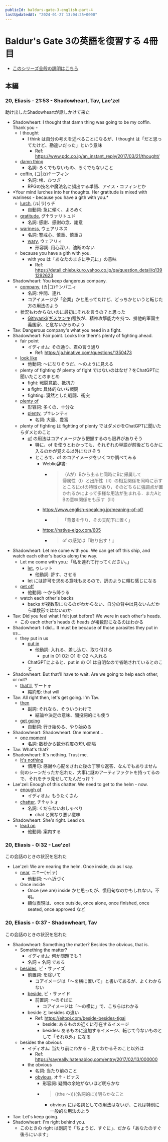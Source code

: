 ```yaml
---
publicId: baldurs-gate-3-english-part-4
lastUpdatedAt: "2024-01-27 13:04:25+0000"
---
```


# Baldur's Gate 3の英語を復習する 4冊目

- [このシリーズ全般の説明はこちら](./baldurs-gate-3-english-index.html)

## 本編

### 20, Eliasis - 21:53 - Shadowheart, Tav, Lae'zel

助け出したShadowheartが話しかけて来た

- Shadowheart: I thought that damn thing was going to be my coffin. Thank you -
  - I thought
    - I think は自分の考えを述べることになるが、I thought は「だと思ってたけど、勘違いだった」という意味
      - Ref: https://www.pdc.co.jp/an_instant_reply/2017/03/21/thought/
  - [damn thing](https://dictionary.goo.ne.jp/word/en/a+damn+thing/)
    - 名詞: ろくでもないもの、ろくでもないこと
  - [coffin](https://ejje.weblio.jp/content/coffin), (コ|カ)↑ーフィン
    - 名詞: 棺、ひつぎ
    - RPGの技名や魔法名に頻出する単語、アイス・コフィンとか
- \*Your mind lurches into her thoughts. Her gratitude is mixed with wariness - because you have a gith with you.\*
  - [lurch](https://ejje.weblio.jp/content/lurch), (ル|ラ)ゥチ
    - 自動詞: 急に傾く、よろめく
  - [gratitude](https://ejje.weblio.jp/content/gratitude), グ↑ラァリトュド
    - 名詞: 感謝、感謝の念、謝意
  - [wariness](https://ejje.weblio.jp/content/wariness), ウェアリネス
    - 名詞: 警戒心、慎重、慎重さ
    - [wary](https://ejje.weblio.jp/content/wary), ウェアリィ
      - 形容詞: 用心深い、油断のない
  - because you have a gith with you.
    - with you は「あなたのまさに手元に」の意味
      - Ref: https://detail.chiebukuro.yahoo.co.jp/qa/question_detail/q1391292623
- Shadowheart: You keep dangerous company.
  - [company](https://ejje.weblio.jp/content/company), (カ|コ)↑ンパニィ
    - 名詞: 仲間、連れ
    - コアイメージが「企業」かと思ってたけど、どっちかというと転じた方の用法のよう
  - 状況もわからないのに最初にそれを言うの？と思った
    - [Githyanki(ギスヤンキ)](https://ja.wikipedia.org/wiki/%E3%82%AE%E3%82%B9%E3%83%A4%E3%83%B3%E3%82%AD)種族が、精神攻撃能力を持つ、排他的軍国主義国家、と危ないからのよう
- Tav: Dangerous company's what you need in a fight.
- Shadowheart: Fair point. Looks like there's plenty of fighting ahead.
  - fair point
    - イディオム: その通り、君の言う通り
      - Ref: https://ja.hinative.com/questions/1350473
  - [look like](https://ejje.weblio.jp/content/look+like)
    - 他動詞: 〜になりそうだ、〜のように見える
  - plenty of fighting が plenty of fight ではないのはなぜ？をChatGPTに聞いたことのまとめ
    - fight: 戦闘意欲、抵抗力
    - a fight: 具体的ないち戦闘
    - fighting: 漠然とした戦闘、衝突
  - [plenty of](https://ejje.weblio.jp/content/plenty+of)
    - 形容詞: 多くの、十分な
    - [plenty](https://ejje.weblio.jp/content/plenty), プ↑レンティ
      - 名詞: 大量、豊富
  - plenty of fighting は fighting of plenty ではダメかをChatGPTに聞いたらダメとのこと
    - [of](https://ejje.weblio.jp/content/of) の用法はコアイメージから把握するのも限界がありそう
      - 特に、of を使うとわかっても、それぞれの単語が前後どちらかに入るのかが覚える以外になさそう
      - ところで、of のコアイメージをいくつか調べてみる
        - Weblio辞書:
          - > （Aが）Bから出ると同時にBに帰属して  
            > 帰属性（Ⅰ）と出所性（Ⅱ）の相互関係を同時に示すところにofの特徴があり，そのどちらに強調点が置かれるかによって多様な用法が生まれる．またAとBの意味関係をも示す（Ⅲ）
        - https://www.english-speaking.jp/meaning-of-of/
          - > 「背景を作り、その支配下に置く」
        - https://native-eigo.com/605
          - > of の感覚は『取り出す！』
- Shadowheart: Let me come with you. We can get off this ship, and watch each other's backs along the way.
  - Let me come with you.:「私を連れて行ってください。」
    - [let](https://ejje.weblio.jp/content/let), ゥレット
      - 他動詞: 許す、させる
    - let には許可を求める意味もあるので、訳のように頼む感じになる
  - [get off](https://ejje.weblio.jp/content/get+off)
    - 他動詞: 〜から降りる
  - watch each other's backs
    - backs が複数形になるのがわからない、自分の背中は見ないんだから単数形ではないのか
- Tav: Did you feel what I felt just before? We were in each other's heads.
  - この each other's heads の heads が複数形になるのはわかる
- Shadowheart: I did... It must be because of those parasites they put in us...
  - they put in us
    - [put in](https://ejje.weblio.jp/content/put+in)
      - 他動詞: 入れる、差し込む、取り付ける
        - put in O1 O2: O1 を O2 へ入れる
    - ChatGPTによると、put in の O1 は自明なので省略されているとのこと
- Shadowheart: But that'll have to wait. Are we going to help each other, or not?
  - [that'll](https://en.wiktionary.org/wiki/that%27ll), ザートォ
    - 縮約形: that will
- Tav: All right then, let's get going. I'm Tav.
  - [then](https://ejje.weblio.jp/content/then)
    - 副詞: それなら、そういうわけで
      - 結論や決定の意味、間投詞的にも使う
  - [get going](https://ejje.weblio.jp/content/get+going)
    - 自動詞: 行き始める、やり始める
- Shadowheart: Shadowheart. One moment...
  - [one moment](https://en.wiktionary.org/wiki/one_moment)
    - 名詞: 数秒から数分程度の短い間隔
- Tav: What's that?
- Shadowheart: It's nothing. Trust me.
  - [It's nothing](https://en.wiktionary.org/wiki/it%27s_nothing)
    - 慣用句: 感謝や心配をされた後の丁寧な返答、なんでもありません
  - 何のシーンだったか忘れた、大事に謎のアーティファクトを持ってるので、それをチラ見せしてたんだっけ？
- Lae'zel: Enough of this chatter. We need to get to the helm - now.
  - [enough of](https://ejje.weblio.jp/content/enough+of)
    - イディオム: もうたくさん
  - [chatter](https://ejje.weblio.jp/content/chatter), チ↑ャトォ
    - 名詞: くだらないおしゃべり
      - chat と異なり悪い意味
- Shadowheart: She's right. Lead on.
  - [lead on](https://ejje.weblio.jp/content/lead+on)
    - 他動詞: 案内する

### 20, Eliasis - 0:32 - Lae'zel

この会話のときの状況を忘れた

- Lae'zel: We are nearing the helm. Once inside, do as I say.
  - [near](https://ejje.weblio.jp/content/near), ニ↑ー(ャ|ァ)
    - 他動詞: 〜へ近づく
  - Once inside
    - Once (we are) inside かと思ったが、慣用句なのかもしれない。不明。
    - 類似表現は、once outside, once alone, once finished, once seated, once approved など

### 20, Eliasis - 0:37 - Shadowheart, Tav

この会話のときの状況を忘れた

- Shadowheart: Something the matter? Besides the obvious, that is.
  - Something the matter?
    - イディオム: 何か問題でも？
    - 名詞 + 名詞 である
  - [besides](https://ejje.weblio.jp/content/besides), ビ・サァイズ
    - 前置詞: を除いて
      - コアイメージは「〜を横に置いて」と書いてあるが、よくわからない
    - [beside](https://ejje.weblio.jp/content/beside), ビ・サァイド
      - 前置詞: 〜のそばに
        - コアイメージは「〜の横に」で、こちらはわかる
    - beside と besides の違い
      - Ref: https://eitopi.com/beside-besides-tigai
        - beside: あるものの近くに存在するイメージ
        - besides: あるものに追加するイメージ、転じて今ないものとして「それ以外」になる
  - besides the obvious
    - イディオム: 当たり前にわかる・見てわかるそのこと以外は
      - Ref: https://sayreally.hatenablog.com/entry/2017/02/13/000000
    - the obvious
      - 名詞: 当たり前のこと
      - [obvious](https://ejje.weblio.jp/content/obvious), オ↑・ビァス
        - 形容詞: 疑問の余地がないほど明らかな
        - > ((the ～))((名詞的に))明らかなこと
          - obvious には名詞としての用法はないが、これは特別に一般的な用法のよう
- Tav: Let's keep going.
- Shadowheart: I'm right behind you.
  - このときの right は副詞で「ちょうど、すぐに」、だから「あなたのすぐ後ろにいます」
